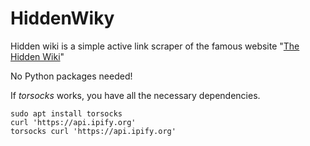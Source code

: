 # HiddenWiky
Hidden wiki is a simple active link scraper of the famous website "[The Hidden Wiki](http://zqktlwi4fecvo6ri.onion/wiki/index.php/Main_Page)"

No Python packages needed!

If *torsocks* works, you have all the necessary dependencies.

```shell script
sudo apt install torsocks
curl 'https://api.ipify.org'
torsocks curl 'https://api.ipify.org'
```
